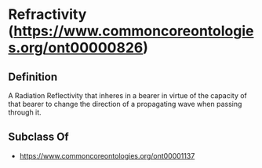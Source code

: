 # Refractivity (https://www.commoncoreontologies.org/ont00000826)

## Definition
A Radiation Reflectivity that inheres in a bearer in virtue of the capacity of that bearer to change the direction of a propagating wave when passing through it.

## Subclass Of
- https://www.commoncoreontologies.org/ont00001137

